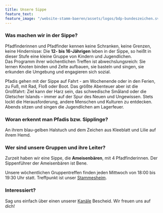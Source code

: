 ```yaml
---
title: Unsere Sippe
feature_text:
feature_image: "/website-stamm-baeren/assets/logos/bdp-bundeszeichen.svg"
---
```


### Was machen wir in der Sippe?
Pfadfinderinnen und Pfadfinder kennen keine Schranken, keine Grenzen, keine Hindernisse: Die **12- bis 16-Jährigen** leben in der Sippe, so heißt in dieser Stufe eine kleine Gruppe von Kindern und Jugendlichen.  
Das Programm ihrer wöchentlichen Treffen ist abwechslungsreich: Sie lernen Knoten binden und Zelte aufbauen, sie basteln und singen, sie erkunden die Umgebung und engagieren sich sozial.

Pfadis gehen mit der Sippe auf Fahrt - am Wochenende oder in den Ferien, zu Fuß, mit Rad, Floß oder Boot. Das größte Abenteuer aber ist die Großfahrt: Ziel kann der Harz sein, das schwedische Småland oder die Gletscher Islands – immer auf der Spur des Neuen und Ungewissen. Stets lockt die Herausforderung, andere Menschen und Kulturen zu entdecken. Abends sitzen und singen die Jugendlichen am Lagerfeuer.

### Woran erkennt man Pfadis bzw. Sipplinge?
An ihrem blau-gelben Halstuch und dem Zeichen aus Kleeblatt und Lilie auf ihrem Hemd.

### Wer sind unsere Gruppen und ihre Leiter?

Zurzeit haben wir eine Sippe, die **Ameisenbären**, mit 4 Pfadfinderinnen.
Der Sippenführer der Ameisenbären ist Bene.

Unsere wöchentlichen Gruppentreffen finden jeden Mittwoch von 18:00 bis 19:30 Uhr statt. Treffpunkt ist unser [Stammesheim](/website-stamm-baeren/kontakt).

### Interessiert?

Sag uns einfach über einen unserer [Kanäle](/website-stamm-baeren/kontakt) Bescheid.
Wir freuen uns auf dich!

